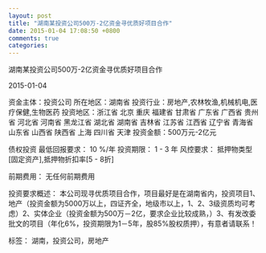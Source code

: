 ```yaml
---
layout: post
title: "湖南某投资公司500万-2亿资金寻优质好项目合作"
date: 2015-01-04 17:08:50 +0800
comments: true
categories: 
---
```

湖南某投资公司500万-2亿资金寻优质好项目合作



2015-01-04

资金主体：投资公司
所在地区：湖南省
投资行业：房地产,农林牧渔,机械机电,医疗保健,生物医药
投资地区：浙江省 北京 重庆 福建省 甘肃省 广东省 广西省 贵州省 河北省 河南省 黑龙江省 湖北省 湖南省 吉林省 江苏省 江西省 辽宁省 青海省 山东省 山西省 陕西省 上海 四川省 天津
投资金额：500万元-2亿元

债权投资
最低回报要求：
                            10 %/年
                                                                                投资期限：
                            1 - 3 年
                                                                                                                                        风控要求：
                            抵押物类型[固定资产],抵押物折扣率[5 - 8折]

前期费用：
无任何前期费用

投资要求概述：
本公司现寻优质项目合作，项目最好是在湖南省内，投资项目1、地产（投资金额为5000万以上，四证齐全，地级市以上，1、2、3级资质均可考虑）2、实体企业（投资金额为500万－2亿，要求企业比较成熟，）3、有发改委批文的项目（年化6%，投资期限为1－5年，股85%股权质押），有意者请联系！

标签：
湖南，投资公司，房地产

